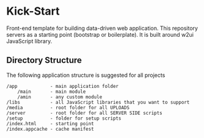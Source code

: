 Kick-Start
==============

Front-end template for building data-driven web application. This repository servers as a 
starting point (bootstrap or boilerplate). It is built around w2ui JavaScript library.

Directory Structure
--------------------

The following application structure is suggested for all projects

	/app 			- main application folder
        /main		- main module
		/amin		- any custom module
	/libs			- all JavaScript libraries that you want to support
	/media			- root folder for all UPLOADS
	/server			- root folder for all SERVER SIDE scripts
	/setup			- folder for setup scripts
	/index.html  	- starting point
	/index.appcache - cache manifest
